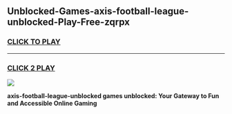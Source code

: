 
## Unblocked-Games-axis-football-league-unblocked-Play-Free-zqrpx
<h3>
<a href="https://premium76.site?title=axis-football-league-unblocked&ref=20M">CLICK TO PLAY</a></h3>
<hr>

<h3>
<a href="https://premium76.site?title=axis-football-league-unblocked&ref=20M">CLICK 2 PLAY</a>
  
</h3>

<a href="https://premium76.site?title=axis-football-league-unblocked&ref=19M"><img src="https://clearcache.store/games.png"></a>


**axis-football-league-unblocked games unblocked: Your Gateway to Fun and Accessible Online Gaming**
